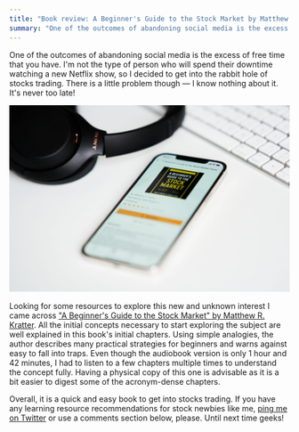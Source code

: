 ```yaml
---
title: "Book review: A Beginner's Guide to the Stock Market by Matthew R. Kratter"
summary: "One of the outcomes of abandoning social media is the excess of free time that you have. I'm not the type of person who will spend their downtime watching a new Netflix show, so I decided to get into the rabbit hole of stocks trading."
---
```


One of the outcomes of abandoning social media is the excess of free time that you have. I'm not the type of person who will spend their downtime watching a new Netflix show, so I decided to get into the rabbit hole of stocks trading. There is a little problem though — I know nothing about it. It's never too late!

!["A Beginner's Guide to the Stock Market" by Matthew R. Kratter](2021-01-18-1.jpg)

Looking for some resources to explore this new and unknown interest I came across ["A Beginner's Guide to the Stock Market" by Matthew R. Kratter](https://www.goodreads.com/book/show/45996732-a-beginner-s-guide-to-the-stock-market). All the initial concepts necessary to start exploring the subject are well explained in this book's initial chapters. Using simple analogies, the author describes many practical strategies for beginners and warns against easy to fall into traps. Even though the audiobook version is only 1 hour and 42 minutes, I had to listen to a few chapters multiple times to understand the concept fully. Having a physical copy of this one is advisable as it is a bit easier to digest some of the acronym-dense chapters.

Overall, it is a quick and easy book to get into stocks trading. If you have any learning resource recommendations for stock newbies like me, [ping me on Twitter](https://twitter.com/pawelgrzybek/) or use a comments section below, please. Until next time geeks!
